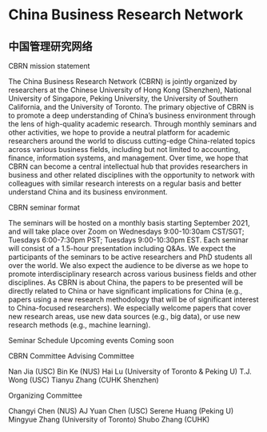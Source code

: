 # China Business Research Network
## 中国管理研究网络


CBRN mission statement
 
The China Business Research Network (CBRN) is jointly organized by researchers at the Chinese University of Hong Kong (Shenzhen), National University of Singapore, Peking University, the University of Southern California, and the University of Toronto. The primary objective of CBRN is to promote a deep understanding of China’s business environment through the lens of high-quality academic research. Through monthly seminars and other activities, we hope to provide a neutral platform for academic researchers around the world to discuss cutting-edge China-related topics across various business fields, including but not limited to accounting, finance, information systems, and management. Over time, we hope that CBRN can become a central intellectual hub that provides researchers in business and other related disciplines with the opportunity to network with colleagues with similar research interests on a regular basis and better understand China and its business environment.

CBRN seminar format
 
The seminars will be hosted on a monthly basis starting September 2021, and will take place over Zoom on Wednesdays 9:00-10:30am CST/SGT; Tuesdays 6:00-7:30pm PST; Tuesdays 9:00-10:30pm EST. Each seminar will consist of a 1.5-hour presentation including Q&As. 
We expect the participants of the seminars to be active researchers and PhD students all over the world. We also expect the audience to be diverse as we hope to promote interdisciplinary research across various business fields and other disciplines.
As CBRN is about China, the papers to be presented will be directly related to China or have significant implications for China (e.g., papers using a new research methodology that will be of significant interest to China-focused researchers). We especially welcome papers that cover new research areas, use new data sources (e.g., big data), or use new research methods (e.g., machine learning).

Seminar Schedule
Upcoming events
Coming soon
 
CBRN Committee
Advising Committee 
 
Nan Jia (USC)
Bin Ke (NUS)
Hai Lu (University of Toronto & Peking U)
T.J. Wong (USC)
Tianyu Zhang (CUHK Shenzhen)
 
Organizing Committee 
 
Changyi Chen (NUS)
AJ Yuan Chen (USC)
Serene Huang (Peking U)
Mingyue Zhang (University of Toronto)
Shubo Zhang (CUHK)
 
